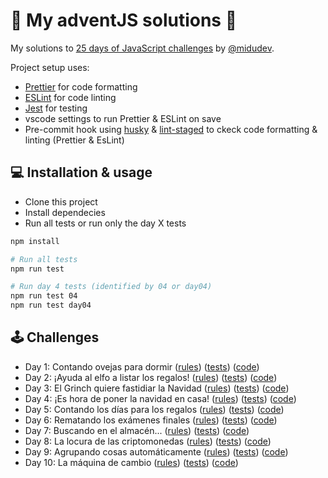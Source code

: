 # 🎅 My adventJS solutions 🎄

My solutions to [25 days of JavaScript challenges](https://adventjs.dev/) by [@midudev](https://twitter.com/midudev).

Project setup uses:

- [Prettier](https://prettier.io/) for code formatting
- [ESLint](https://eslint.org/) for code linting
- [Jest](https://jestjs.io/) for testing
- vscode settings to run Prettier & ESLint on save
- Pre-commit hook using [husky](https://typicode.github.io/husky/) & [lint-staged](https://github.com/okonet/lint-staged) to ckeck code formatting & linting (Prettier & EsLint)

## 💻️ Installation & usage

- Clone this project
- Install dependecies
- Run all tests or run only the day X tests

```bash
npm install

# Run all tests
npm run test

# Run day 4 tests (identified by 04 or day04)
npm run test 04
npm run test day04
```

## 🕹️ Challenges

- Day 1: Contando ovejas para dormir ([rules](https://adventjs.dev/challenges/01)) ([tests](./tests/day01.test.js)) ([code](./src/day01.js))
- Day 2: ¡Ayuda al elfo a listar los regalos! ([rules](https://adventjs.dev/challenges/02)) ([tests](./tests/day02.test.js)) ([code](./src/day02.js))
- Day 3: El Grinch quiere fastidiar la Navidad ([rules](https://adventjs.dev/challenges/03)) ([tests](./tests/day03.test.js)) ([code](./src/day03.js))
- Day 4: ¡Es hora de poner la navidad en casa! ([rules](https://adventjs.dev/challenges/04)) ([tests](./tests/day04.test.js)) ([code](./src/day04.js))
- Day 5: Contando los días para los regalos ([rules](https://adventjs.dev/challenges/05)) ([tests](./tests/day05.test.js)) ([code](./src/day05.js))
- Day 6: Rematando los exámenes finales ([rules](https://adventjs.dev/challenges/06)) ([tests](./tests/day06.test.js)) ([code](./src/day06.js))
- Day 7: Buscando en el almacén... ([rules](https://adventjs.dev/challenges/07)) ([tests](./tests/day07.test.js)) ([code](./src/day07.js))
- Day 8: La locura de las criptomonedas ([rules](https://adventjs.dev/challenges/08)) ([tests](./tests/day08.test.js)) ([code](./src/day08.js))
- Day 9: Agrupando cosas automáticamente ([rules](https://adventjs.dev/challenges/09)) ([tests](./tests/day09.test.js)) ([code](./src/day09.js))
- Day 10: La máquina de cambio ([rules](https://adventjs.dev/challenges/10)) ([tests](./tests/day10.test.js)) ([code](./src/day10.js))
